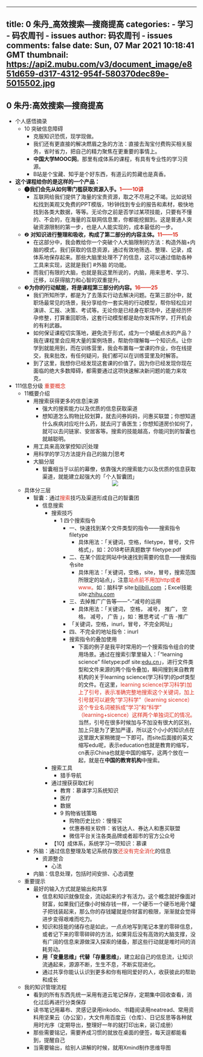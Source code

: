 
---
title: 0 朱丹_高效搜索—搜商提高
categories: 
    - 学习
    - 码农周刊 - issues
author: 码农周刊 - issues
comments: false
date: Sun, 07 Mar 2021 10:18:41 GMT
thumbnail: https://api2.mubu.com/v3/document_image/e851d659-d317-4312-954f-580370dec89e-5015502.jpg
---

<div>   
<h2>0 朱丹:高效搜索—搜商提高</h2><ul><li><span>个人感悟摘录</span><ul><li><span>10 突破信息障碍</span><ul><li><span>克服知识恐慌，现学现做。</span></li><li><span>我们还有更直接的解决燃眉之急的方法：直接去淘宝付费购买相关服务，省时省力，把自己的精力聚焦在更重要的事情上。</span></li><li><span class="bold" style="font-weight: bold;">中国大学MOOC网</span><span>。那里有成体系的课程，有具有专业性的学习资源。</span></li><li><span>B站是个宝藏、知乎是个好东西，有道云的剪藏也是真香。</span></li></ul></li></ul></li><li><span class="bold" style="font-weight: bold;">这个课程给你的是这样的一个产品：</span><ul><li><span class="bold" style="font-weight: bold;">❶我们会先从如何零门槛获取资源入手。</span><span class="bold text-color-red" style="font-weight: bold; color: #dc2d1e;">1——10讲</span><ul><li><span>互联网给我们提供了海量的宝贵资源，取之不尽用之不竭。比如说轻松找到美观又免费的PPT模版，1秒钟找到专业的报告和素材，极快地找到各类大数据，等等。无论你之前是否学过某项技能，只要有不懂的、不会的，在海量的互联网信息里，你都能挖掘到。这是普通人突破资源限制的第一步，也是人人能实现的，成本最低的一步。</span></li></ul></li><li><span>❷ </span><span class="bold" style="font-weight: bold;">对知识进行整理和吸收，构成了第二部分的内容主体。</span><span class="bold text-color-red" style="font-weight: bold; color: #dc2d1e;">11——15</span><ul><li><span>在这部分中，我会教给你一个突破个人大脑限制的方法：构造</span><span class=" text-color-yellow">外脑+内脑</span><span>的模式，我们获取的信息资源，通过有效地筛选、整理、记录，成体系地保存起来。那些大脑里处理不了的信息，这可以通过借助各种工具来实现，这就是我们 </span><span class="tag">#外脑</span><span> 的功能。</span></li><li><span>而我们有限的大脑，也就是我这里所说的，内脑，用来思考、学习、迁移，以获得脑力和心智的双重提升。</span></li></ul></li><li><span>❸</span><span class="bold" style="font-weight: bold;">为你的行动赋能，将是课程第三部分的内容。</span><span class="bold text-color-red" style="font-weight: bold; color: #dc2d1e;">16——25</span><ul><li><span>我们所知所学，都是为了去落实行动去解决问题。在第三部分中，就职场最常见的场景，我分享给你一套实用的行动模型，帮你轻松应对演讲、汇报、决策、考试等。无论你是已经身在职场中，还是经历怀孕修整，打算重回职场，这套行动模型都是助你发挥所学，打开机会的有利武器。</span></li><li><span>如何保证课程切实落地，避免流于形式，成为一个蜻蜓点水的产品？我在课程里会应用大量的案例场景，帮助你理解每一个知识点。让你学到就能用到，而在训练营里，我会布置每一堂课的作业，你在线提交，我来批改，有任何疑问，我们都可以在训练营里及时解答。</span></li><li><span>到了这里，我想你已经发现这套课的价值了。因为你已经发现你现在面临的绝大多数障碍，都需要通过这项快速解决新问题的能力来攻克，</span></li></ul></li></ul></li><li><span>111信息分级</span><span class=" text-color-red" style="color: #dc2d1e;"> 重要概念</span><ul><li><span>11概要介绍</span><ul><li><span>用搜索获得更多的信息|来源</span><ul><li><span>强大的搜索能力以及优质的信息获取渠道</span></li><li><span>想知道怎么购物比较划算，就去问券妈妈，问惠买联盟；你想知道什么疾病对应吃什么药，就去问丁香医生；你想知道房价如何了，就可以去问链家、安居客等。搜索的技能越高，你能问到的智囊也就越聪明。</span></li></ul></li><li><span>用工具来高效掌控知识|处理</span></li><li><span>用科学的学习方法提升自己的脑力|思考</span></li><li><span>大脑分层</span><ul><li><span>智囊相当于以前的幕僚，</span><span>依靠强大的搜索能力以及优质的信息获取渠道，就能建立起强大的「个人智囊团」</span></li></ul><div style="text-align: center;"><img src="https://api2.mubu.com/v3/document_image/e851d659-d317-4312-954f-580370dec89e-5015502.jpg" style="max-width: 100%;object-fit: contain;" referrerpolicy="no-referrer"></div></li></ul></li><li><span>具体分三层</span><ul><li><span>智囊：通过</span><span class=" text-color-red" style="color: #dc2d1e;">搜索</span><span>技巧及渠道形成自己的智囊团</span><ul><li><span>信息搜索</span><ul><li><span>搜索技巧</span><ul><li><span>1 四个搜索指令</span><ul><li><span>一、快速找到某个文件类型的指令——搜索指令 filetype</span><ul><li><span>具体用法：</span><span class=" text-color-blue">「</span><span class=" text-color-blue">关键词，空格，filetype，冒号，文件格式</span><span class=" text-color-blue">」</span><span>，如：</span><span class=" text-color-blue">2018考研真题数学</span><span class=" text-color-blue"> filetype:pdf</span></li></ul></li><li><span>二、在某个固定网站中快速找到需要的信息——搜索指令site</span><ul><li><span>具体用法：</span><span class=" text-color-blue">「关键词</span><span class=" text-color-blue">，空格，site，冒号，搜索范围所限定的站点」</span><span>，注意</span><span class=" text-color-red" style="color: #dc2d1e;">站点前不用加http或者www。</span><span>如：</span><span class=" text-color-blue">脑科学 site:</span><a class="content-link text-color-blue" target="_blank" spellcheck="false" rel="noreferrer" href="http://bilibili.com/"><span class="content-link-text">bilibili.com</span></a><span> ；</span><span class=" text-color-blue">Excel技能 site:</span><a class="content-link text-color-blue" target="_blank" spellcheck="false" rel="noreferrer" href="http://zhihu.com/"><span class="content-link-text">zhihu.com</span></a></li></ul></li><li><span>三、去掉推广广告等——“-”减号的运用</span><ul><li><span>具体用法：</span><span class=" text-color-blue">「</span><span class=" text-color-blue">关键词， 空格， 减号， 推广， 空格， 减号， 广告 </span><span class=" text-color-blue">」，</span><span>如：</span><span class=" text-color-blue">雅思考试</span><span class=" text-color-blue"> -广告 -推广</span></li></ul></li><li><span>「</span><span class=" text-color-blue">关键词，空格，inurl，冒号，不完全网址</span><span class=" text-color-blue">」</span></li><li><span>四、不完全的地址指令：inurl</span></li><li><span>搜索指令的叠加使用</span><ul><li><span>下面的例子是我平时常用的一个搜索指令组合的使用场景。通过在搜索引擎里输入：「</span><span class=" text-color-blue">“learning science” filetype:pdf site:</span><a class="content-link text-color-blue" target="_blank" spellcheck="false" rel="noreferrer" href="http://edu.cn/"><span class="content-link-text">edu.cn</span></a><span>」，进行文件类型和文件来源的两个指令叠加，瞬间搜到来自教育机构的关于learning science(学习科学)的pdf类型的文件。在这里，</span><span class=" text-color-red" style="color: #dc2d1e;">learning science(学习科学)加上了引号，表示准确完整地搜索这个关键词，加上引号就可以避免“学习科学”（learning sicence）这个专业名词被拆成“学习”和“科学” （learning+sicence）这样两个单独词汇的情况。</span><span>当然，引号在很多时候加与不加没有很大的区别，加上只是为了更加严谨，所以这个小小的知识点在这里跟大家稍微提一下即可。而site后面接的英文缩写edu呢，表示education也就是教育的缩写，cn表示China也就是中国的缩写，这两个放在一起，就是在</span><span class="bold" style="font-weight: bold;">中国的教育机构</span><span>中搜索。</span></li></ul></li></ul></li></ul></li><li><span>搜索工具</span><ul><li><span>猎手导航</span></li></ul></li><li><span>通过搜获获取红利</span><ul><li><span>教育：慕课学习系统知识</span></li><li><span>医疗</span></li><li><span>数据</span></li><li><span>9 购物省钱策略</span><ul><li><span> 购物历史比价：慢慢买</span></li><li><span>优惠券相关软件：</span><span>省钱达人、券达人和惠买联盟</span></li><li><span>微信平台关注各类品牌或者超市的官方公众号</span></li></ul></li></ul></li><li><span>【10】成体系，系统学习一项知识：慕课</span></li></ul></li></ul></li><li><span>外脑：通过信息整理及笔记系统存放</span><span class=" text-color-red" style="color: #dc2d1e;">还没有完全消化</span><span>的信息</span><ul><li><span>资源整合</span><ul><li><span>心法</span></li></ul></li></ul></li><li><span>内脑：信息处理，包括时间安排、心态调整</span></li></ul></li><li><span>重要提示</span><ul><li><span>最好的输入方式就是输出和共享</span><ul><li><span>信息和知识就像现金，流动起来的才有活力。这个概念就好像面对财富，如果我们还像小时候存钱一样，一个硬币一个硬币地用个罐子把钱装起来，那么你的存钱罐就是你财富的极限，渐渐就会觉得进步变得艰难而吃力。</span></li><li><span>知识和技能的储存也是如此，一点点地写到笔记本里的零碎信息，或者记下来的零零碎碎的方法，如果背后没有高效的大脑支撑，没有广阔的信息来源做深入探索的储备，那这些行动就是堆时间的消耗劳动。</span></li><li><span class="bold" style="font-weight: bold;">用「变量思维」代替「存量思维」</span><span>，建立起自己的信息流，让知识流通起来，源源不断，生生不息，不断实现进化。</span></li><li><span>通过共享你能认认识到更多和你有相同爱好的人，收获彼此的帮助和成长</span></li></ul></li></ul></li><li><span>我的知识管理流程</span><ul><li><span>看到的所有东西先统一采用有道云笔记保存，定期集中回收查看，消化过后再进行分类保存</span></li><li><span>读书笔记用幕布、灵感记录用inkodo、书籍阅读用neatread、常用资料用坚果云（办公室），大文件用百度云（仓库）、日记反思等各种就用时光序（定期导出，整理好一年的就打印出来，装订成册）</span></li><li><span>那些需要铭记，需要养成习惯的就放在桌面的便签，每天逗都能看到，提醒自己</span></li><li><span>当需要输出，给别人讲解的时候，就用Xmind制作思维导图</span></li></ul></li></ul></li></ul>  
</div>
            
